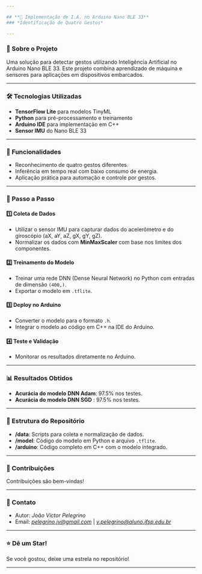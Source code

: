 ```yaml
---

## **🚀 Implementação de I.A. no Arduino Nano BLE 33**  
### *Identificação de Quatro Gestos*  

---
```


### **📖 Sobre o Projeto**  
Uma solução para detectar gestos utilizando Inteligência Artificial no Arduino Nano BLE 33. Este projeto combina aprendizado de máquina e sensores para aplicações em dispositivos embarcados.  

---

### **🛠️ Tecnologias Utilizadas**  
- **TensorFlow Lite** para modelos TinyML  
- **Python** para pré-processamento e treinamento  
- **Arduino IDE** para implementação em C++  
- **Sensor IMU** do Nano BLE 33  

---

### **🌟 Funcionalidades**  
- Reconhecimento de quatro gestos diferentes.  
- Inferência em tempo real com baixo consumo de energia.  
- Aplicação prática para automação e controle por gestos.  

---

### **📌 Passo a Passo**  

#### 1️⃣ **Coleta de Dados**  
- Utilizar o sensor IMU para capturar dados do acelerômetro e do giroscópio (aX, aY, aZ, gX, gY, gZ).  
- Normalizar os dados com **MinMaxScaler** com base nos limites dos componentes.  

#### 2️⃣ **Treinamento do Modelo**  
- Treinar uma rede DNN (Dense Neural Network) no Python com entradas de dimensão `(400,)`.  
- Exportar o modelo em `.tflite`.  

#### 3️⃣ **Deploy no Arduino**  
- Converter o modelo para o formato `.h`.  
- Integrar o modelo ao código em C++ na IDE do Arduino.  

#### 4️⃣ **Teste e Validação**  
- Monitorar os resultados diretamente no Arduino.  

---

### **📊 Resultados Obtidos**  
- **Acurácia do modelo DNN Adam**: 97.5% nos testes.
- **Acurácia do modelo DNN SGD** : 97.5% nos testes.   

---

### **📂 Estrutura do Repositório**  
- **/data**: Scripts para coleta e normalização de dados.  
- **/model**: Código do modelo em Python e arquivo `.tflite`.  
- **/arduino**: Código completo em C++ com o modelo integrado.  

---

### **🤝 Contribuições**  
Contribuições são bem-vindas!  

---

### **📧 Contato**  
- Autor: *João Victor Pelegrino*  
- Email: *pelegrino.jv@gmail.com* | *v.pelegrino@aluno.ifsp.edu.br* 

---

### **⭐ Dê um Star!**  
Se você gostou, deixe uma estrela no repositório!  

---  
